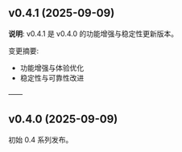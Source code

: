 ## v0.4.1 (2025-09-09)

**说明**: v0.4.1 是 v0.4.0 的功能增强与稳定性更新版本。

变更摘要:
- 功能增强与体验优化
- 稳定性与可靠性改进

——

## v0.4.0 (2025-09-09)

初始 0.4 系列发布。


